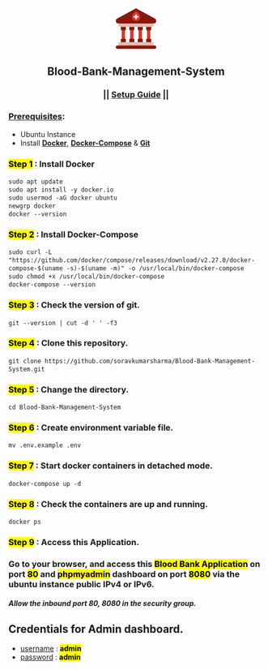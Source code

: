 <div align="center">
  <img src="./Blood_Bank/images/favicon.png" alt="logo" width="80" height="80">
  <h2>Blood-Bank-Management-System</h2>
  <h3>|| <ins>Setup Guide</ins> ||</h3>
</div>

### <ins>Prerequisites</ins>:
- Ubuntu Instance
- Install <ins>**Docker**</ins>, <ins>**Docker-Compose**</ins> & <ins>**Git**</ins>

### <mark>Step 1</mark> : Install Docker
```
sudo apt update
sudo apt install -y docker.io
sudo usermod -aG docker ubuntu
newgrp docker
docker --version
```

### <mark>Step 2</mark> : Install Docker-Compose
```
sudo curl -L "https://github.com/docker/compose/releases/download/v2.27.0/docker-compose-$(uname -s)-$(uname -m)" -o /usr/local/bin/docker-compose
sudo chmod +x /usr/local/bin/docker-compose
docker-compose --version
```

### <mark>Step 3</mark> : Check the version of git.
```
git --version | cut -d ' ' -f3
```

### <mark>Step 4</mark> : Clone this repository.
```
git clone https://github.com/soravkumarsharma/Blood-Bank-Management-System.git
```

### <mark>Step 5</mark> : Change the directory.
```
cd Blood-Bank-Management-System
```

### <mark>Step 6</mark> : Create environment variable file.
```
mv .env.example .env
```
### <mark>Step 7</mark> : Start docker containers in detached mode.
```
docker-compose up -d
```

### <mark>Step 8</mark> : Check the containers are up and running.
```
docker ps
```

### <mark>Step 9</mark> : Access this Application.
### Go to your browser, and access this <mark>**Blood Bank Application**</mark> on port <mark>**80**</mark> and <mark>**phpmyadmin**</mark> dashboard on port <mark>**8080**</mark> via the ubuntu instance public IPv4 or IPv6.

#### ***Allow the inbound port 80, 8080 in the security group.***

## Credentials for Admin dashboard.
- <ins>username</ins> : <mark>**admin**</mark>
- <ins>password</ins> : <mark>**admin**</mark>





